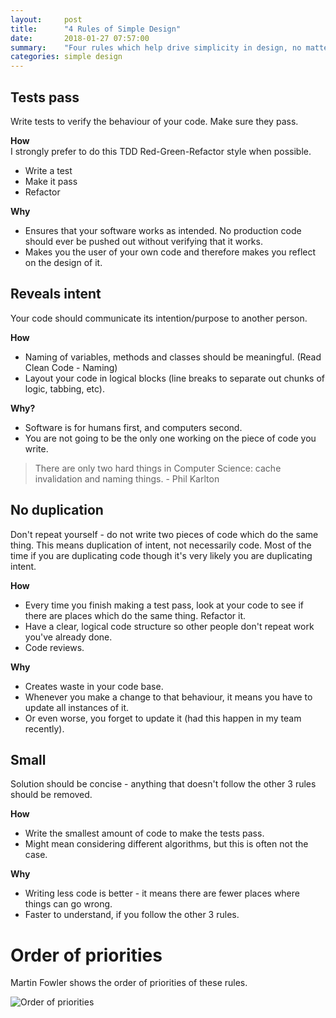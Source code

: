 ```yaml
---
layout:     post
title:      "4 Rules of Simple Design"
date:       2018-01-27 07:57:00
summary:    "Four rules which help drive simplicity in design, no matter which programming language you work with." 
categories: simple design
---
```


## Tests pass  
Write tests to verify the behaviour of your code. Make sure they pass.  

**How**  
I strongly prefer to do this TDD Red-Green-Refactor style when possible.  
* Write a test
* Make it pass
* Refactor

**Why**  
* Ensures that your software works as intended. No production code should ever be pushed out without verifying that it works.
* Makes you the user of your own code and therefore makes you reflect on the design of it.

## Reveals intent  
Your code should communicate its intention/purpose to another person.  

**How**  
* Naming of variables, methods and classes should be meaningful. (Read Clean Code - Naming)
* Layout your code in logical blocks (line breaks to separate out chunks of logic, tabbing, etc). 

**Why?**  
* Software is for humans first, and computers second.
* You are not going to be the only one working on the piece of code you write.

> There are only two hard things in Computer Science: cache invalidation and naming things. - Phil Karlton  

## No duplication
Don't repeat yourself - do not write two pieces of code which do the same thing. This means duplication of intent, not necessarily code. Most of the time if you are duplicating code though it's very likely you are duplicating intent.  

**How**  
* Every time you finish making a test pass, look at your code to see if there are places which do the same thing. Refactor it.
* Have a clear, logical code structure so other people don't repeat work you've already done.
* Code reviews.

**Why**  
* Creates waste in your code base.
* Whenever you make a change to that behaviour, it means you have to update all instances of it.
* Or even worse, you forget to update it (had this happen in my team recently).

## Small
Solution should be concise - anything that doesn't follow the other 3 rules should be removed.  

**How**  
* Write the smallest amount of code to make the tests pass.
* Might mean considering different algorithms, but this is often not the case.  

**Why**  
* Writing less code is better - it means there are fewer places where things can go wrong.
* Faster to understand, if you follow the other 3 rules.
    
# Order of priorities  
Martin Fowler shows the order of priorities of these rules.  

![Order of priorities](https://martinfowler.com/bliki/images/beckDesignRules/sketch.png "Source: https://martinfowler.com/bliki/BeckDesignRules.html")